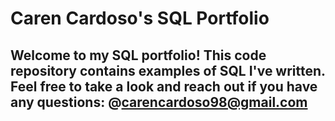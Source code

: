 # Caren Cardoso's SQL Portfolio

## Welcome to my SQL portfolio! This code repository contains examples of SQL I've written. Feel free to take a look and reach out if you have any questions: @carencardoso98@gmail.com
